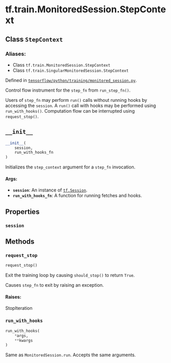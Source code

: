 <div itemscope itemtype="http://developers.google.com/ReferenceObject">
<meta itemprop="name" content="tf.train.MonitoredSession.StepContext" />
<meta itemprop="path" content="Stable" />
<meta itemprop="property" content="session"/>
<meta itemprop="property" content="__init__"/>
<meta itemprop="property" content="request_stop"/>
<meta itemprop="property" content="run_with_hooks"/>
</div>

# tf.train.MonitoredSession.StepContext

## Class `StepContext`



### Aliases:

* Class `tf.train.MonitoredSession.StepContext`
* Class `tf.train.SingularMonitoredSession.StepContext`



Defined in [`tensorflow/python/training/monitored_session.py`](/code/stable/tensorflow/python/training/monitored_session.py).

Control flow instrument for the `step_fn` from `run_step_fn()`.

Users of `step_fn` may perform `run()` calls without running hooks
by accessing the `session`.  A `run()` call with hooks may be performed
using `run_with_hooks()`.  Computation flow can be interrupted using
`request_stop()`.

<h2 id="__init__"><code>__init__</code></h2>

``` python
__init__(
    session,
    run_with_hooks_fn
)
```

Initializes the `step_context` argument for a `step_fn` invocation.

#### Args:

* <b>`session`</b>: An instance of <a href="../../../tf/Session.md"><code>tf.Session</code></a>.
* <b>`run_with_hooks_fn`</b>: A function for running fetches and hooks.



## Properties

<h3 id="session"><code>session</code></h3>





## Methods

<h3 id="request_stop"><code>request_stop</code></h3>

``` python
request_stop()
```

Exit the training loop by causing `should_stop()` to return `True`.

   Causes `step_fn` to exit by raising an exception.

#### Raises:

StopIteration

<h3 id="run_with_hooks"><code>run_with_hooks</code></h3>

``` python
run_with_hooks(
    *args,
    **kwargs
)
```

Same as `MonitoredSession.run`. Accepts the same arguments.



